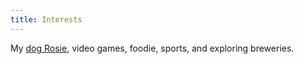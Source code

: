 ```yaml
---
title: Interests
---
```


My [dog Rosie](https://instagram.com/rosiethephillypup), video games, foodie, sports, and exploring breweries.
